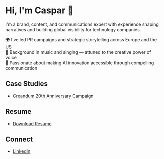 # Hi, I'm Caspar 👋  

I'm a brand, content, and communications expert with experience shaping narratives and building global visibility for technology companies.  

🌍 I’ve led PR campaigns and strategic storytelling across Europe and the US  
🎤 Background in music and singing — attuned to the creative power of voice  
📢 Passionate about making AI innovation accessible through compelling communication  

## Case Studies
- [Creandum 20th Anniversary Campaign](case-studies/creandum-20th-anniversary.md)

## Resume
- [Download Resume](Caspar_Barrie_CV_2025_LI_cos.pdf)

## Connect
- [LinkedIn](https://linkedin.com/in/casparbarrie)
